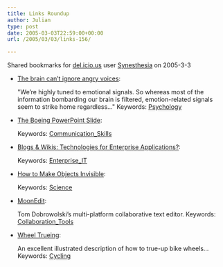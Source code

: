 ```yaml
---
title: Links Roundup
author: Julian
type: post
date: 2005-03-03T22:59:00+00:00
url: /2005/03/03/links-156/

---
```

Shared bookmarks for [del.icio.us][1] user  [Synesthesia][2] on 2005-3-3

  * [The brain can&#8217;t ignore angry voices][3]:
  
    "We&#8217;re highly tuned to emotional signals. So whereas most of the information bombarding our brain is filtered, emotion-related signals seem to strike home regardless&#8230;" Keywords: [Psychology][4]
  * [The Boeing PowerPoint Slide][5]:
   
    Keywords: [Communication_Skills][6]
  * [Blogs & Wikis: Technologies for Enterprise Applications?][7]:
   
    Keywords: [Enterprise_IT][8]
  * [How to Make Objects Invisible][9]:
   
    Keywords: [Science][10]
  * [MoonEdit][11]:
  
    Tom Dobrowolski&#8217;s multi-platform collaborative text editor. Keywords: [Collaboration_Tools][12]
  * [Wheel Trueing][13]:
  
    An excellent illustrated description of how to true-up bike wheels&#8230; Keywords: [Cycling][14]

 [1]: https://del.icio.us/
 [2]: https://del.icio.us/synesthesia
 [3]: https://bps-research-digest.blogspot.com/2005/03/brain-cant-ignore-angry-voices.html "https://bps-research-digest.blogspot.com/2005/03/brain-cant-ignore-angry-voices.html"
 [4]: https://del.icio.us/synesthesia/Psychology
 [5]: https://www.edwardtufte.com/bboard/q-and-a-fetch-msg?msg_id=0000jL "https://www.edwardtufte.com/bboard/q-and-a-fetch-msg?msg_id=0000jL"
 [6]: https://del.icio.us/synesthesia/Communication_Skills
 [7]: https://www.gilbane.com/gilbane_report.pl/104/Blogs__Wikis_Technologies_for_Enterprise_Applications.html "https://www.gilbane.com/gilbane_report.pl/104/Blogs__Wikis_Technologies_for_Enterprise_Applications.html"
 [8]: https://del.icio.us/synesthesia/Enterprise_IT
 [9]: https://www.livescience.com/technology/050228_invisible_shield.html "https://www.livescience.com/technology/050228_invisible_shield.html"
 [10]: https://del.icio.us/synesthesia/Science
 [11]: https://www.moonedit.com/ "https://www.moonedit.com/"
 [12]: https://del.icio.us/synesthesia/Collaboration_Tools
 [13]: https://www.parktool.com/repair_help/howfix_truing.shtml "https://www.parktool.com/repair_help/howfix_truing.shtml"
 [14]: https://del.icio.us/synesthesia/Cycling